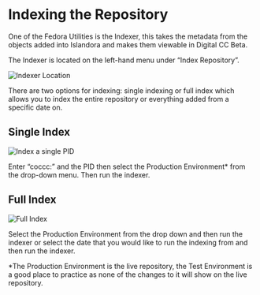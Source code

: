# Indexing the Repository

One of the Fedora Utilities is the Indexer, this takes the metadata from
the objects added into Islandora and makes them viewable in Digital CC Beta.

The Indexer is located on the left-hand menu under “Index Repository”.

![Indexer Location](/imgs/index-repository-choice.png)

There are two options for indexing: single indexing or full index which
allows you to index the entire repository or everything added from a
specific date on.

## Single Index
![Index a single PID](/imgs/index-single-pid.png)

Enter “coccc:” and the PID then select the Production
Environment\* from the drop-down menu. Then run the indexer.

## Full Index 
![Full Index](/imgs/full-index.png)

Select the Production Environment from the drop down and
then run the indexer or select the date that you would like to run the
indexing from and then run the indexer.

\*The Production Environment is the live repository, the Test
Environment is a good place to practice as none of the changes to it
will show on the live repository.
